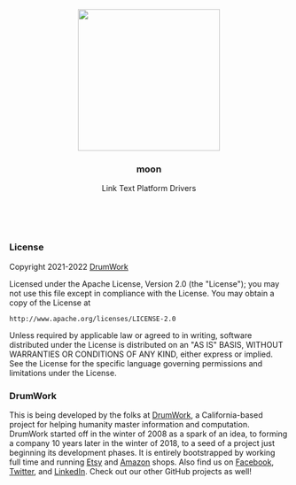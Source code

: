 
<br/>
<br/>
<br/>
<br/>
<br/>
<br/>
<br/>

<p align='center'>
  <img src='https://github.com/drumworkteam/moon/blob/make/view/view.svg?raw=true' height='256'>
</p>

<h3 align='center'>moon</h3>
<p align='center'>
  Link Text Platform Drivers
</p>

<br/>
<br/>
<br/>

### License

Copyright 2021-2022 <a href='https://drum.work'>DrumWork</a>

Licensed under the Apache License, Version 2.0 (the "License");
you may not use this file except in compliance with the License.
You may obtain a copy of the License at

    http://www.apache.org/licenses/LICENSE-2.0

Unless required by applicable law or agreed to in writing, software
distributed under the License is distributed on an "AS IS" BASIS,
WITHOUT WARRANTIES OR CONDITIONS OF ANY KIND, either express or implied.
See the License for the specific language governing permissions and
limitations under the License.

### DrumWork

This is being developed by the folks at [DrumWork](https://drum.work), a California-based project for helping humanity master information and computation. DrumWork started off in the winter of 2008 as a spark of an idea, to forming a company 10 years later in the winter of 2018, to a seed of a project just beginning its development phases. It is entirely bootstrapped by working full time and running [Etsy](https://etsy.com/shop/mountbuild) and [Amazon](https://www.amazon.com/s?rh=p_27%3AMount+Build) shops. Also find us on [Facebook](https://www.facebook.com/drumworkteam), [Twitter](https://twitter.com/drumworkteam), and [LinkedIn](https://www.linkedin.com/company/drumworkteam). Check out our other GitHub projects as well!

